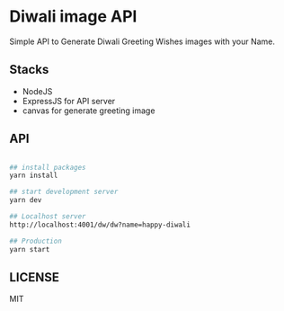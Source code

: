 # Diwali image API

Simple API to Generate Diwali Greeting Wishes images with your Name.

## Stacks

- NodeJS
- ExpressJS for API server
- canvas for generate greeting image

## API

```sh

## install packages
yarn install

## start development server
yarn dev

## Localhost server
http://localhost:4001/dw/dw?name=happy-diwali

## Production
yarn start

```

## LICENSE

MIT
